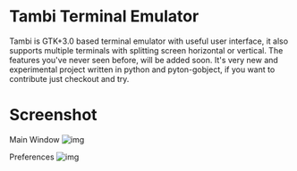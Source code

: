 Tambi Terminal Emulator
========

Tambi is GTK+3.0 based terminal emulator with useful user interface, it also supports multiple terminals with splitting screen horizontal or vertical. The features you've never seen before, will be added soon. It's very new and experimental project written in python and pyton-gobject, if you want to contribute just checkout and try.

Screenshot
========
Main Window
![img](http://i.imgur.com/tFfsw.png "Main window")

Preferences
![img](http://i.imgur.com/0MAEO.png "Preferences Window")
